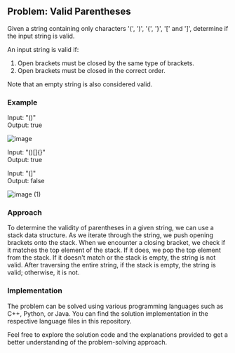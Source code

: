 ## Problem: Valid Parentheses

Given a string containing only characters '(', ')', '{', '}', '[' and ']', determine if the input string is valid.

An input string is valid if:
1. Open brackets must be closed by the same type of brackets.
2. Open brackets must be closed in the correct order.

Note that an empty string is also considered valid.

### Example

Input: "()"  
Output: true

![image](https://github.com/yousefbaz12/Problem-Solving/assets/106428761/9bde1cf5-4bac-4fcd-9fdb-f97a7f4ff80b)

Input: "()[]{}"  
Output: true

Input: "(]"  
Output: false

![image (1)](https://github.com/yousefbaz12/Problem-Solving/assets/106428761/55181c01-c3b4-4e8b-a0b9-3ea5fb5f781f)

### Approach

To determine the validity of parentheses in a given string, we can use a stack data structure. As we iterate through the string, we push opening brackets onto the stack. When we encounter a closing bracket, we check if it matches the top element of the stack. If it does, we pop the top element from the stack. If it doesn't match or the stack is empty, the string is not valid. After traversing the entire string, if the stack is empty, the string is valid; otherwise, it is not.

### Implementation

The problem can be solved using various programming languages such as C++, Python, or Java. You can find the solution implementation in the respective language files in this repository.

Feel free to explore the solution code and the explanations provided to get a better understanding of the problem-solving approach.
